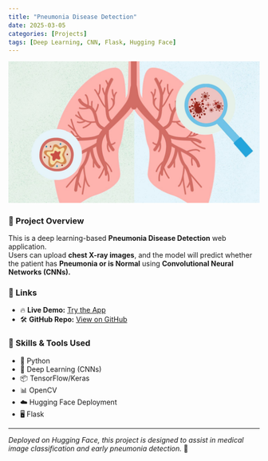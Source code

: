 ```yaml
---
title: "Pneumonia Disease Detection"
date: 2025-03-05
categories: [Projects]
tags: [Deep Learning, CNN, Flask, Hugging Face]
---
```


![Pneumonia Detection](/assets/images/bronchitis-vs-pneumonia-alt-1440x810.jpg)

### 🌟 Project Overview  
This is a deep learning-based **Pneumonia Disease Detection** web application.  
Users can upload **chest X-ray images**, and the model will predict whether the patient has **Pneumonia or is Normal** using **Convolutional Neural Networks (CNNs).**  

### 🔗 Links  
- 🔥 **Live Demo:** [Try the App](https://huggingface.co/spaces/tensorboy0101/pneumonia_detection)  
- 🛠 **GitHub Repo:** [View on GitHub](https://github.com/tarkptel/Pneumonia-Detection-Using-Deep-Learning)  

### 🚀 Skills & Tools Used  
- 🐍 Python  
- 🤖 Deep Learning (CNNs)  
- 📦 TensorFlow/Keras  
- 📊 OpenCV  
- ☁️ Hugging Face Deployment  
- 🖥 Flask  

---

*Deployed on Hugging Face, this project is designed to assist in medical image classification and early pneumonia detection.* 🚀
